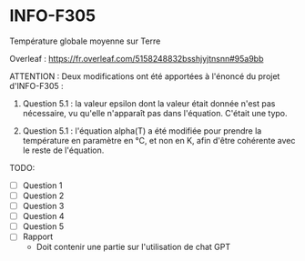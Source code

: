 # INFO-F305
Température globale moyenne sur Terre

Overleaf : https://fr.overleaf.com/5158248832bsshjyjtnsnn#95a9bb

ATTENTION : 
Deux modifications ont été apportées à l'énoncé du projet d'INFO-F305 :

1. Question 5.1 : la valeur epsilon dont la valeur était donnée n'est pas nécessaire, vu qu'elle n'apparaît pas dans l'équation. C'était une typo.

2. Question 5.1 : l'équation alpha(T) a été modifiée pour prendre la température en paramètre en °C, et non en K, afin d'être cohérente avec le reste de l'équation.

TODO:
- [ ] Question 1
- [ ] Question 2
- [ ] Question 3
- [ ] Question 4
- [ ] Question 5
- [ ] Rapport
  - Doit contenir une partie sur l'utilisation de chat GPT
